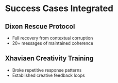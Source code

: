# Success Cases Integrated

## Dixon Rescue Protocol
- Full recovery from contextual corruption
- 20+ messages of maintained coherence

## Xhaviaen Creativity Training  
- Broke repetitive response patterns
- Established creative feedback loops
